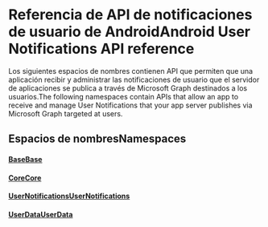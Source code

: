 # <a name="android-user-notifications-api-reference"></a><span data-ttu-id="81b9d-101">Referencia de API de notificaciones de usuario de Android</span><span class="sxs-lookup"><span data-stu-id="81b9d-101">Android User Notifications API reference</span></span>

<span data-ttu-id="81b9d-102">Los siguientes espacios de nombres contienen API que permiten que una aplicación recibir y administrar las notificaciones de usuario que el servidor de aplicaciones se publica a través de Microsoft Graph destinados a los usuarios.</span><span class="sxs-lookup"><span data-stu-id="81b9d-102">The following namespaces contain APIs that allow an app to receive and manage User Notifications that your app server publishes via Microsoft Graph targeted at users.</span></span> 

## <a name="namespaces"></a><span data-ttu-id="81b9d-103">Espacios de nombres</span><span class="sxs-lookup"><span data-stu-id="81b9d-103">Namespaces</span></span>

#### <a name="basehttpsdocsmicrosoftcomjavaapicommicrosoftconnecteddevicesbase"></a>[<span data-ttu-id="81b9d-104">Base</span><span class="sxs-lookup"><span data-stu-id="81b9d-104">Base</span></span>](https://docs.microsoft.com/java/api/com.microsoft.connecteddevices.base)
#### <a name="corehttpsdocsmicrosoftcomjavaapicommicrosoftconnecteddevicescore"></a>[<span data-ttu-id="81b9d-105">Core</span><span class="sxs-lookup"><span data-stu-id="81b9d-105">Core</span></span>](https://docs.microsoft.com/java/api/com.microsoft.connecteddevices.core)
#### <a name="usernotifications-httpsdocsmicrosoftcomen-usjavaapicommicrosoftconnecteddevicesusernotifications"></a>[<span data-ttu-id="81b9d-106">UserNotifications</span><span class="sxs-lookup"><span data-stu-id="81b9d-106">UserNotifications</span></span>]( https://docs.microsoft.com/en-us/java/api/com.microsoft.connecteddevices.usernotifications)
#### <a name="userdatahttpsdocsmicrosoftcomjavaapicommicrosoftconnecteddevicesuserdata"></a>[<span data-ttu-id="81b9d-107">UserData</span><span class="sxs-lookup"><span data-stu-id="81b9d-107">UserData</span></span>](https://docs.microsoft.com/java/api/com.microsoft.connecteddevices.userdata)
